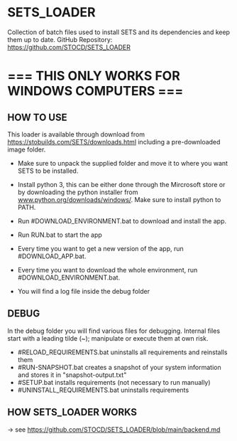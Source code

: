 # SETS_LOADER
Collection of batch files used to install SETS and its dependencies and keep them up to date.
GitHub Repository: https://github.com/STOCD/SETS_LOADER

# === THIS ONLY WORKS FOR WINDOWS COMPUTERS ===

## HOW TO USE
This loader is available through download from https://stobuilds.com/SETS/downloads.html including a pre-downloaded image folder.

- Make sure to unpack the supplied folder and move it to where you want SETS to be installed.
- Install python 3, this can be either done through the Mircrosoft store or by downloading the python installer from www.python.org/downloads/windows/. Make sure to install python to PATH.
- Run #DOWNLOAD_ENVIRONMENT.bat to download and install the app.
- Run RUN.bat to start the app

- Every time you want to get a new version of the app, run #DOWNLOAD_APP.bat.
- Every time you want to download the whole environment, run #DOWNLOAD_ENVIRONMENT.bat.
- You will find a log file inside the debug folder

## DEBUG
In the debug folder you will find various files for debugging. Internal files start with a leading tilde (~); manipulate or execute them at own risk.
- #RELOAD_REQUIREMENTS.bat uninstalls all requirements and reinstalls them
- #RUN-SNAPSHOT.bat creates a snapshot of your system information and stores it in "snapshot-output.txt"
- #SETUP.bat installs requirements (not necessary to run manually)
- #UNINSTALL_REQUIREMENTS.bat uninstalls requirements

## HOW SETS_LOADER WORKS
-> see https://github.com/STOCD/SETS_LOADER/blob/main/backend.md
